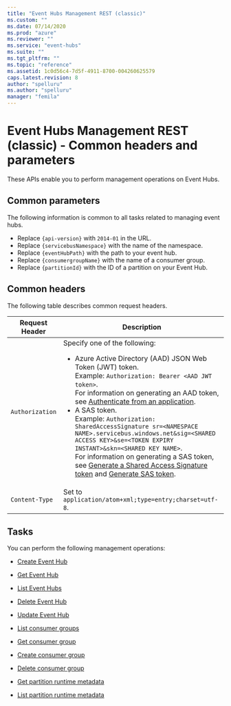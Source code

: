 ```yaml
---
title: "Event Hubs Management REST (classic)"
ms.custom: ""
ms.date: 07/14/2020
ms.prod: "azure"
ms.reviewer: ""
ms.service: "event-hubs"
ms.suite: ""
ms.tgt_pltfrm: ""
ms.topic: "reference"
ms.assetid: 1c0d56c4-7d5f-4911-8700-004260625579
caps.latest.revision: 8
author: "spelluru"
ms.author: "spelluru"
manager: "femila"
---
```

# Event Hubs Management REST (classic) - Common headers and parameters
These APIs enable you to perform management operations on Event Hubs.  
  
## Common parameters
 The following information is common to all tasks related to managing event hubs. 
 
-   Replace `{api-version}` with `2014-01` in the URL.   
-   Replace `{servicebusNamespace}` with the name of the namespace.  
-   Replace `{eventHubPath}` with the path to your event hub.    
-   Replace `{consumergroupName}` with the name of a consumer group.    
-   Replace `{partitionId}` with the ID of a partition on your Event Hub.  

## Common headers

 The following table describes common request headers. 
  
|Request Header|Description|  
|--------------------|-----------------|  
|`Authorization`| Specify one of the following:<ul><li> Azure Active Directory (AAD) JSON Web Token (JWT) token. <br/>Example: `Authorization: Bearer <AAD JWT token>`. <br/>For information on generating an AAD token, see [Authenticate from an application](https://docs.microsoft.com/azure/event-hubs/authenticate-application#authenticate-from-an-application).</li><li>A SAS token. <br/>Example: `Authorization: SharedAccessSignature sr=<NAMESPACE NAME>.servicebus.windows.net&sig=<SHARED ACCESS KEY>&se=<TOKEN EXPIRY INSTANT>&skn=<SHARED KEY NAME>`. <br/>For information on generating a SAS token, see [Generate a Shared Access Signature token](https://docs.microsoft.com/azure/service-bus-messaging/service-bus-sas#generate-a-shared-access-signature-token) and [Generate SAS token](generate-sas-token.md).</li></ul> |  
|`Content-Type`|Set to `application/atom+xml;type=entry;charset=utf-8`.|  
  
  
## Tasks  
 You can perform the following management operations:  
  
-   [Create Event Hub](../EventHub/create-event-hub.md)  
  
-   [Get Event Hub](../EventHub/get-event-hub.md)  
  
-   [List Event Hubs](../EventHub/list-event-hubs.md)  
  
-   [Delete Event Hub](../EventHub/delete-event-hub.md)  
  
-   [Update Event Hub](../EventHub/update-event-hub.md)  
  
-   [List consumer groups](../EventHub/list-consumer-groups.md)  
  
-   [Get consumer group](../EventHub/get-consumer-group.md)  
  
-   [Create consumer group](../EventHub/create-consumer-group.md)  
  
-   [Delete consumer group](../EventHub/delete-consumer-group.md)  
  
-   [Get partition runtime metadata](../EventHub/get-partition-runtime-metadata.md)  
  
-   [List partition runtime metadata](../EventHub/list-partition-runtime-metadata.md)